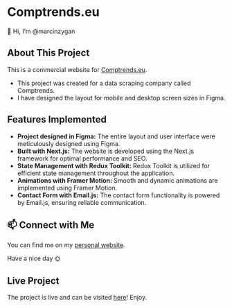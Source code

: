 # Comptrends.eu

👋 Hi, I’m @marcinzygan

## About This Project

This is a commercial website for [Comptrends.eu](https://comptrends.eu).

- This project was created for a data scraping company called Comptrends.
- I have designed the layout for mobile and desktop screen sizes in Figma.

## Features Implemented

- **Project designed in Figma:** The entire layout and user interface were meticulously designed using Figma.
- **Built with Next.js:** The website is developed using the Next.js framework for optimal performance and SEO.
- **State Management with Redux Toolkit:** Redux Toolkit is utilized for efficient state management throughout the application.
- **Animations with Framer Motion:** Smooth and dynamic animations are implemented using Framer Motion.
- **Contact Form with Email.js:** The contact form functionality is powered by Email.js, ensuring reliable communication.

## 📫 Connect with Me

You can find me on my [personal website](https://marcin-zygan.com).

Have a nice day 🌞

## Live Project

The project is live and can be visited [here](https://comptrends.eu/)! Enjoy.


